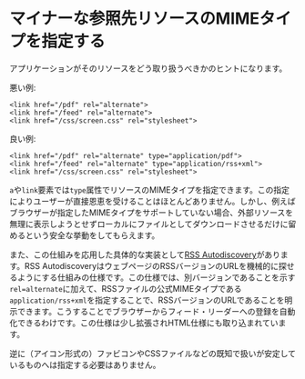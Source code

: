 # マイナーな参照先リソースのMIMEタイプを指定する

アプリケーションがそのリソースをどう取り扱うべきかのヒントになります。

悪い例:

    <link href="/pdf" rel="alternate">
    <link href="/feed" rel="alternate">
    <link href="/css/screen.css" rel="stylesheet">

良い例:

    <link href="/pdf" rel="alternate" type="application/pdf">
    <link href="/feed" rel="alternate" type="application/rss+xml">
    <link href="/css/screen.css" rel="stylesheet">

`a`や`link`要素では`type`属性でリソースのMIMEタイプを指定できます。この指定によりユーザーが直接恩恵を受けることはほとんどありません。しかし、例えばブラウザーが指定したMIMEタイプをサポートしていない場合、外部リソースを無理に表示しようとせずローカルにファイルとしてダウンロードさせるだけに留めるという安全な挙動をしてもらえます。

また、この仕組みを応用した具体的な実装として[RSS Autodiscovery](http://www.rssboard.org/rss-autodiscovery)があります。RSS AutodiscoveryはウェブページのRSSバージョンのURLを機械的に探せるようにする仕組みの仕様です。この仕様では、別バージョンであることを示す`rel=alternate`に加えて、RSSファイルの公式MIMEタイプである`application/rss+xml`を指定することで、RSSバージョンのURLであることを明示できます。こうすることでブラウザーからフィード・リーダーへの登録を自動化できるわけです。この仕様は少し拡張されHTML仕様にも取り込まれています。

逆に（アイコン形式の）ファビコンやCSSファイルなどの既知で扱いが安定しているものへは指定する必要はありません。
